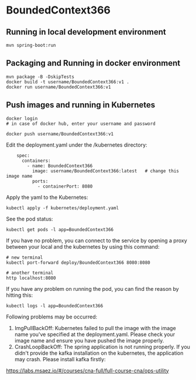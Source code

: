 # BoundedContext366

## Running in local development environment

```
mvn spring-boot:run
```

## Packaging and Running in docker environment

```
mvn package -B -DskipTests
docker build -t username/BoundedContext366:v1 .
docker run username/BoundedContext366:v1
```

## Push images and running in Kubernetes

```
docker login 
# in case of docker hub, enter your username and password

docker push username/BoundedContext366:v1
```

Edit the deployment.yaml under the /kubernetes directory:
```
    spec:
      containers:
        - name: BoundedContext366
          image: username/BoundedContext366:latest   # change this image name
          ports:
            - containerPort: 8080

```

Apply the yaml to the Kubernetes:
```
kubectl apply -f kubernetes/deployment.yaml
```

See the pod status:
```
kubectl get pods -l app=BoundedContext366
```

If you have no problem, you can connect to the service by opening a proxy between your local and the kubernetes by using this command:
```
# new terminal
kubectl port-forward deploy/BoundedContext366 8080:8080

# another terminal
http localhost:8080
```

If you have any problem on running the pod, you can find the reason by hitting this:
```
kubectl logs -l app=BoundedContext366
```

Following problems may be occurred:

1. ImgPullBackOff:  Kubernetes failed to pull the image with the image name you've specified at the deployment.yaml. Please check your image name and ensure you have pushed the image properly.
1. CrashLoopBackOff: The spring application is not running properly. If you didn't provide the kafka installation on the kubernetes, the application may crash. Please install kafka firstly:

https://labs.msaez.io/#/courses/cna-full/full-course-cna/ops-utility

